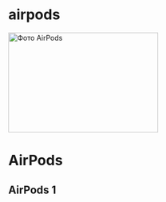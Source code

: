 # airpods
<!DOCTYPE html>
<link rel="stylesheet" href="airpods.css">

<html lang="uk">
<head>
  <meta charset="UTF-8">
  <meta name="viewport" content="width=device-width, initial-scale=1.0">
</head>
<body>

  <img src="https://help.apple.com/assets/67F59BB5EF89451F7B0A82AB/67F59BBF778CC85BD90CBEDC/uk_UA/ee1c9de8c19be64e5246f6a410ec443a.png" alt="Фото AirPods" width="300" height="200">
  <div class="circle"></div>

  <h1>AirPods</h1>
  <h2>AirPods 1</h2>


</body>
</html>




